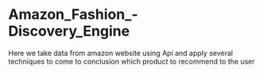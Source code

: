 # Amazon_Fashion_-Discovery_Engine
Here we take data from amazon website using Api and apply several techniques to come to conclusion which product to recommend to the user
